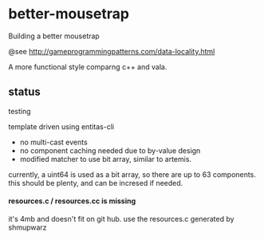 # better-mousetrap 

Building a better mousetrap

@see http://gameprogrammingpatterns.com/data-locality.html

A more functional style comparng c++ and vala.


## status

testing

template driven using entitas-cli

* no multi-cast events
* no component caching needed due to by-value design
* modified matcher to use bit array, similar to artemis. 

currently, a uint64 is used as a bit array, so there are up to 63 components. 
this should be plenty, and can be incresed if needed.

#### resources.c / resources.cc is missing
it's 4mb and doesn't fit on git hub. use the resources.c generated by shmupwarz

